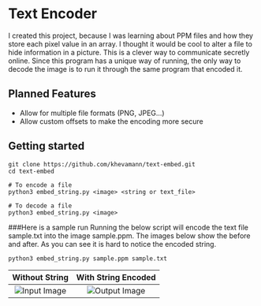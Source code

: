 # Text Encoder
I created this project, because I was learning about PPM files and how they store each pixel value in an array. I thought it would be cool to alter a file to hide information in a picture. This is a clever way to communicate secretly online. Since this program has a unique way of running, the only way to decode the image is to run it through the same program that encoded it.

## Planned Features

- Allow for multiple file formats (PNG, JPEG...)
- Allow custom offsets to make the encoding more secure

## Getting started
```shell script
git clone https://github.com/khevamann/text-embed.git
cd text-embed

# To encode a file
python3 embed_string.py <image> <string or text_file>

# To decode a file
python3 embed_string.py <image>
```

###Here is a sample run
Running the below script will encode the text file sample.txt into the image sample.ppm. The images below show the before and after. As you can see it is hard to notice the encoded string. 

```shell script
python3 embed_string.py sample.ppm sample.txt
```

Without String             |  With String Encoded
:-------------------------:|:-------------------------:
![Input Image](sample.ppm) |  ![Output Image](output.ppm)



